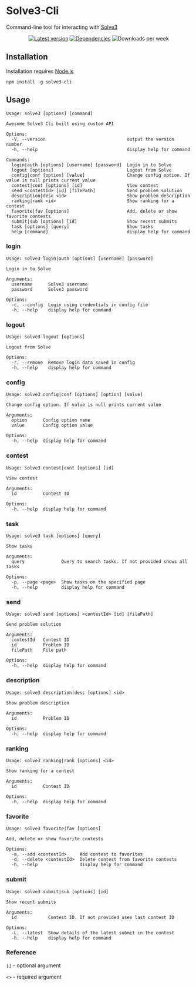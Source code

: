 # Solve3-Cli

Command-line tool for interacting with [Solve3](https://solve.edu.pl/)

<div align="center">
  
  [![Latest version](https://img.shields.io/npm/v/solve3-cli?label=Latest%20verison&style=flat-square)](https://www.npmjs.com/package/solve3-cli)
  [![Dependencies](https://img.shields.io/librariesio/release/npm/solve3-cli?label=Dependencies&style=flat-square)](https://libraries.io/npm/solve3-cli)
  ![Downloads per week](https://img.shields.io/npm/dw/solve3-cli?style=flat-square)

</div>

## Installation

Installation requires [Node.js](https://nodejs.org/)

```shell
npm install -g solve3-cli
```

## Usage

```shell
Usage: solve3 [options] [command]

Awesome Solve3 Cli built using custom API

Options:
  -V, --version                               output the version number
  -h, --help                                  display help for command

Commands:
  login|auth [options] [username] [password]  Login in to Solve
  logout [options]                            Logout from Solve
  config|conf [option] [value]                Change config option. If value is null prints current value
  contest|cont [options] [id]                 View contest
  send <contestId> [id] [filePath]            Send problem solution
  description|desc <id>                       Show problem description
  ranking|rank <id>                           Show ranking for a contest
  favorite|fav [options]                      Add, delete or show favorite contests
  submit|sub [options] [id]                   Show recent submits
  task [options] [query]                      Show tasks
  help [command]                              display help for command
```

### login

```
Usage: solve3 login|auth [options] [username] [password]

Login in to Solve

Arguments:
  username      Solve3 username
  password      Solve3 password

Options:
  -c, --config  Login using credentials in config file
  -h, --help    display help for command
```

### logout

```
Usage: solve3 logout [options]

Logout from Solve

Options:
  -r, --remove  Remove login data saved in config
  -h, --help    display help for command
```

### config

```
Usage: solve3 config|conf [options] [option] [value]

Change config option. If value is null prints current value

Arguments:
  option      Config option name
  value       Config option value

Options:
  -h, --help  display help for command
```

### contest

```
Usage: solve3 contest|cont [options] [id]

View contest

Arguments:
  id          Contest ID

Options:
  -h, --help  display help for command
```

### task

```
Usage: solve3 task [options] [query]

Show tasks

Arguments:
  query              Query to search tasks. If not provided shows all tasks

Options:
  -p, --page <page>  Show tasks on the specified page
  -h, --help         display help for command
```

### send

```
Usage: solve3 send [options] <contestId> [id] [filePath]

Send problem solution

Arguments:
  contestId   Contest ID
  id          Problem ID
  filePath    File path

Options:
  -h, --help  display help for command
```

### description

```
Usage: solve3 description|desc [options] <id>

Show problem description

Arguments:
  id          Problem ID

Options:
  -h, --help  display help for command
```

### ranking

```
Usage: solve3 ranking|rank [options] <id>

Show ranking for a contest

Arguments:
  id          Contest ID

Options:
  -h, --help  display help for command
```

### favorite

```
Usage: solve3 favorite|fav [options]

Add, delete or show favorite contests

Options:
  -a, --add <contestId>     Add contest to favorites
  -d, --delete <contestId>  Delete contest from favorite contests
  -h, --help                display help for command
```

### submit

```
Usage: solve3 submit|sub [options] [id]

Show recent submits

Arguments:
  id            Contest ID. If not provided uses last contest ID

Options:
  -L, --latest  Show details of the latest submit in the contest
  -h, --help    display help for command
```

### Reference

`[]` - optional argument

`<>` - required argument
